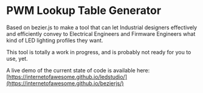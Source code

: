 # PWM Lookup Table Generator

Based on bezier.js to make a tool that can let Industrial designers effectively and efficiently convey to Electrical Engineers and Firmware Engineers what kind of LED lighting profiles they want.

This tool is totally a work in progress, and is probably not ready for you to use, yet.

A live demo of the current state of code is available here: [https://internetofawesome.github.io/ledstudio/](https://internetofawesome.github.io/bezierjs/)
